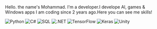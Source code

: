 Hello. the name's Mohammad.
I'm a developer.I develope AI, games & Windows apps
I am coding since 2 years ago.Here you can see me skills!

![Python](https://img.shields.io/badge/Python-3776AB?style=for-the-badge&logo=python&logoColor=ffffff)
![C#](https://img.shields.io/badge/C%23-239120?style=for-the-badge&logo=csharp&logoColor=ffffff)
![SQL](https://img.shields.io/badge/SQL-4479A1?style=for-the-badge&logo=mysql&logoColor=ffffff)
![.NET](https://img.shields.io/badge/.NET-512BD4?style=for-the-badge&logo=.net&logoColor=ffffff)
![TensorFlow](https://img.shields.io/badge/TensorFlow-%23FF6F00.svg?style=for-the-badge&logo=TensorFlow&logoColor=white)
![Keras](https://img.shields.io/badge/Keras-D00000?style=for-the-badge&logo=keras&logoColor=ffffff)
![Unity](https://img.shields.io/badge/Unity-100000?style=for-the-badge&logo=unity&logoColor=ffffff)
